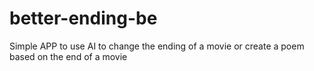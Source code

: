 # better-ending-be

Simple APP to use AI to change the ending of a movie or create a poem based on the end of a movie

